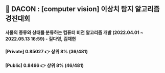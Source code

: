 ## 👏 DACON : [computer vision] 이상치 탐지 알고리즘 경진대회 
#### 사물의 종류와 상태를 분류하는 컴퓨터 비전 알고리즘 개발 (2022.04.01 ~ 2022.05.13 16:59) - 길다영, 김채현
#### [Private] 0.85027 👉 상위 8% (36/481)
#### [Public] 0.8466 👉 상위 8% (46/481)
